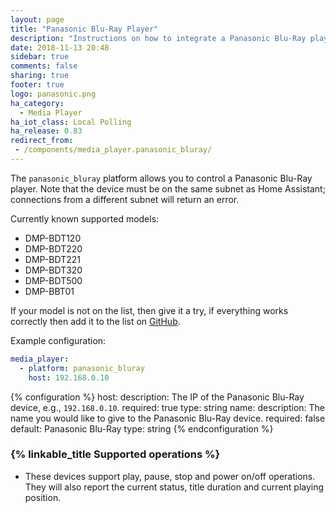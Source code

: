 ```yaml
---
layout: page
title: "Panasonic Blu-Ray Player"
description: "Instructions on how to integrate a Panasonic Blu-Ray player into Home Assistant."
date: 2018-11-13 20:48
sidebar: true
comments: false
sharing: true
footer: true
logo: panasonic.png
ha_category:
  - Media Player
ha_iot_class: Local Polling
ha_release: 0.83
redirect_from:
 - /components/media_player.panasonic_bluray/
---
```


The `panasonic_bluray` platform allows you to control a Panasonic Blu-Ray player. Note that the device must be on the same subnet as Home Assistant; connections from a different subnet will return an error.

Currently known supported models:

- DMP-BDT120
- DMP-BDT220
- DMP-BDT221
- DMP-BDT320
- DMP-BDT500
- DMP-BBT01

If your model is not on the list, then give it a try, if everything works correctly then add it to the list on [GitHub](https://github.com/home-assistant/home-assistant.github.io/blob/current/source/_components/media_player.panasonic_bluray.markdown).

Example configuration:

```yaml
media_player:
  - platform: panasonic_bluray
    host: 192.168.0.10
```

{% configuration %}
host:
  description: The IP of the Panasonic Blu-Ray device, e.g., `192.168.0.10`.
  required: true
  type: string
name:
  description: The name you would like to give to the Panasonic Blu-Ray device.
  required: false
  default: Panasonic Blu-Ray
  type: string
{% endconfiguration %}

### {% linkable_title Supported operations %}

- These devices support play, pause, stop and power on/off operations. They will also report the current status, title duration and current playing position.
